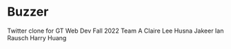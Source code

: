 # Buzzer
Twitter clone for GT Web Dev Fall 2022 Team A
Claire Lee
Husna Jakeer
Ian Rausch
Harry Huang
